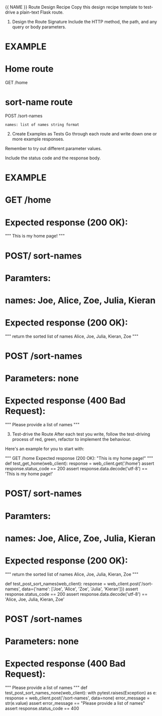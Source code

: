 {{ NAME }} Route Design Recipe
Copy this design recipe template to test-drive a plain-text Flask route.

1. Design the Route Signature
Include the HTTP method, the path, and any query or body parameters.

# EXAMPLE

# Home route
GET /home
# sort-name route 
POST /sort-names

    names: list of names string format 

2. Create Examples as Tests
Go through each route and write down one or more example responses.

Remember to try out different parameter values.

Include the status code and the response body.

# EXAMPLE

# GET /home
#  Expected response (200 OK):
"""
This is my home page!
"""

# POST/ sort-names
# Paramters: 
#   names: Joe, Alice, Zoe, Julia, Kieran
# Expected response (200 OK):
"""
return the sorted list of names
Alice, Joe, Julia, Kieran, Zoe
"""



# POST /sort-names
#  Parameters: none
#  Expected response (400 Bad Request):
"""
Please provide a list of names
"""


3. Test-drive the Route
After each test you write, follow the test-driving process of red, green, refactor to implement the behaviour.

Here's an example for you to start with:

"""
GET /home
  Expected response (200 OK):
  "This is my home page!"
"""
def test_get_home(web_client):
    response = web_client.get('/home')
    assert response.status_code == 200
    assert response.data.decode('utf-8') == 'This is my home page!'



# POST/ sort-names
# Paramters: 
#   names: Joe, Alice, Zoe, Julia, Kieran
# Expected response (200 OK):
"""
return the sorted list of names
Alice, Joe, Julia, Kieran, Zoe
"""

def test_post_sort_names(web_client):
    response = web_client.post('/sort-names', data={'name': ['Joe', 'Alice', 'Zoe', 'Julia', 'Kieran']})
    assert response.status_code == 200
    assert response.data.decode('utf-8') == 'Alice, Joe, Julia, Kieran, Zoe'

# POST /sort-names
#  Parameters: none
#  Expected response (400 Bad Request):

"""
Please provide a list of names
"""
def test_post_sort_names_none(web_client):
    with pytest.raises(Exception) as e:
        response = web_client.post('/sort-names', data=none)
    error_message = str(e.value)
    assert error_message == "Please provide a list of names"
    assert response.status_code == 400